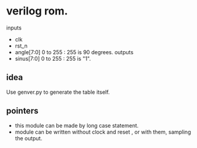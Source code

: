 



# verilog rom. 

inputs
- clk
- rst_n
- angle[7:0]  0 to 255 : 255 is 90 degrees.
outputs
- sinus[7:0]  0 to 255 : 255 is "1".

## idea
Use genver.py to generate the table itself.

## pointers
-  this module can be made by long case statement. 
-  module can be written without clock and reset , or with them, sampling the output.






